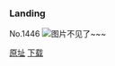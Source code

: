 ### Landing
No.1446
![图片不见了~~~](https://imgs.xkcd.com/comics/landing/awake.png)

[原址](https://xkcd.com//1446) [下载](https://imgs.xkcd.com/comics/landing/awake.png)

